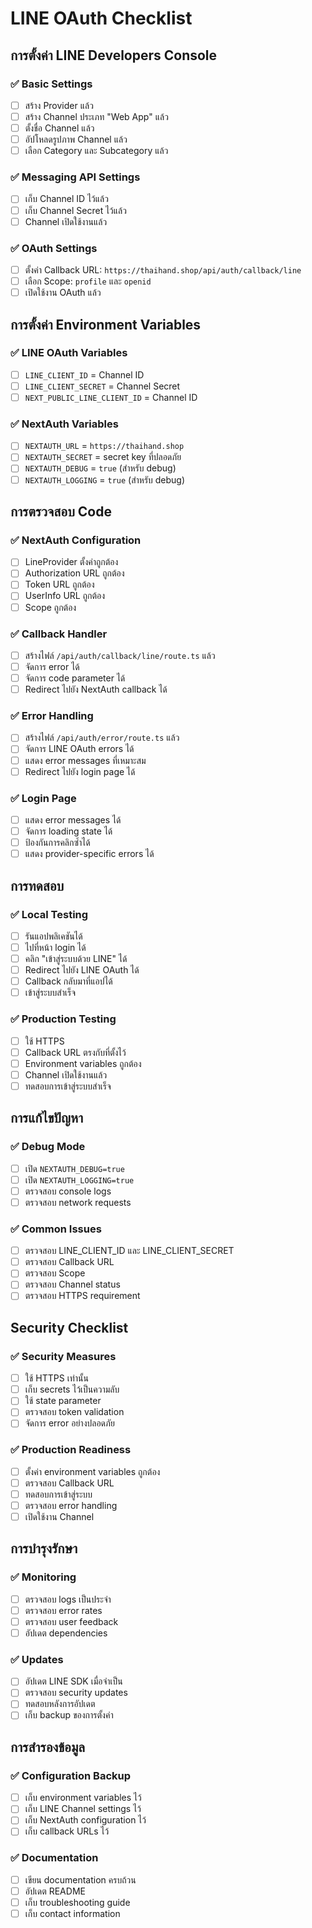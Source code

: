 # LINE OAuth Checklist

## การตั้งค่า LINE Developers Console

### ✅ Basic Settings
- [ ] สร้าง Provider แล้ว
- [ ] สร้าง Channel ประเภท "Web App" แล้ว
- [ ] ตั้งชื่อ Channel แล้ว
- [ ] อัปโหลดรูปภาพ Channel แล้ว
- [ ] เลือก Category และ Subcategory แล้ว

### ✅ Messaging API Settings
- [ ] เก็บ Channel ID ไว้แล้ว
- [ ] เก็บ Channel Secret ไว้แล้ว
- [ ] Channel เปิดใช้งานแล้ว

### ✅ OAuth Settings
- [ ] ตั้งค่า Callback URL: `https://thaihand.shop/api/auth/callback/line`
- [ ] เลือก Scope: `profile` และ `openid`
- [ ] เปิดใช้งาน OAuth แล้ว

## การตั้งค่า Environment Variables

### ✅ LINE OAuth Variables
- [ ] `LINE_CLIENT_ID` = Channel ID
- [ ] `LINE_CLIENT_SECRET` = Channel Secret
- [ ] `NEXT_PUBLIC_LINE_CLIENT_ID` = Channel ID

### ✅ NextAuth Variables
- [ ] `NEXTAUTH_URL` = `https://thaihand.shop`
- [ ] `NEXTAUTH_SECRET` = secret key ที่ปลอดภัย
- [ ] `NEXTAUTH_DEBUG` = `true` (สำหรับ debug)
- [ ] `NEXTAUTH_LOGGING` = `true` (สำหรับ debug)

## การตรวจสอบ Code

### ✅ NextAuth Configuration
- [ ] LineProvider ตั้งค่าถูกต้อง
- [ ] Authorization URL ถูกต้อง
- [ ] Token URL ถูกต้อง
- [ ] UserInfo URL ถูกต้อง
- [ ] Scope ถูกต้อง

### ✅ Callback Handler
- [ ] สร้างไฟล์ `/api/auth/callback/line/route.ts` แล้ว
- [ ] จัดการ error ได้
- [ ] จัดการ code parameter ได้
- [ ] Redirect ไปยัง NextAuth callback ได้

### ✅ Error Handling
- [ ] สร้างไฟล์ `/api/auth/error/route.ts` แล้ว
- [ ] จัดการ LINE OAuth errors ได้
- [ ] แสดง error messages ที่เหมาะสม
- [ ] Redirect ไปยัง login page ได้

### ✅ Login Page
- [ ] แสดง error messages ได้
- [ ] จัดการ loading state ได้
- [ ] ป้องกันการคลิกซ้ำได้
- [ ] แสดง provider-specific errors ได้

## การทดสอบ

### ✅ Local Testing
- [ ] รันแอปพลิเคชันได้
- [ ] ไปที่หน้า login ได้
- [ ] คลิก "เข้าสู่ระบบด้วย LINE" ได้
- [ ] Redirect ไปยัง LINE OAuth ได้
- [ ] Callback กลับมาที่แอปได้
- [ ] เข้าสู่ระบบสำเร็จ

### ✅ Production Testing
- [ ] ใช้ HTTPS
- [ ] Callback URL ตรงกับที่ตั้งไว้
- [ ] Environment variables ถูกต้อง
- [ ] Channel เปิดใช้งานแล้ว
- [ ] ทดสอบการเข้าสู่ระบบสำเร็จ

## การแก้ไขปัญหา

### ✅ Debug Mode
- [ ] เปิด `NEXTAUTH_DEBUG=true`
- [ ] เปิด `NEXTAUTH_LOGGING=true`
- [ ] ตรวจสอบ console logs
- [ ] ตรวจสอบ network requests

### ✅ Common Issues
- [ ] ตรวจสอบ LINE_CLIENT_ID และ LINE_CLIENT_SECRET
- [ ] ตรวจสอบ Callback URL
- [ ] ตรวจสอบ Scope
- [ ] ตรวจสอบ Channel status
- [ ] ตรวจสอบ HTTPS requirement

## Security Checklist

### ✅ Security Measures
- [ ] ใช้ HTTPS เท่านั้น
- [ ] เก็บ secrets ไว้เป็นความลับ
- [ ] ใช้ state parameter
- [ ] ตรวจสอบ token validation
- [ ] จัดการ error อย่างปลอดภัย

### ✅ Production Readiness
- [ ] ตั้งค่า environment variables ถูกต้อง
- [ ] ตรวจสอบ Callback URL
- [ ] ทดสอบการเข้าสู่ระบบ
- [ ] ตรวจสอบ error handling
- [ ] เปิดใช้งาน Channel

## การบำรุงรักษา

### ✅ Monitoring
- [ ] ตรวจสอบ logs เป็นประจำ
- [ ] ตรวจสอบ error rates
- [ ] ตรวจสอบ user feedback
- [ ] อัปเดต dependencies

### ✅ Updates
- [ ] อัปเดต LINE SDK เมื่อจำเป็น
- [ ] ตรวจสอบ security updates
- [ ] ทดสอบหลังการอัปเดต
- [ ] เก็บ backup ของการตั้งค่า

## การสำรองข้อมูล

### ✅ Configuration Backup
- [ ] เก็บ environment variables ไว้
- [ ] เก็บ LINE Channel settings ไว้
- [ ] เก็บ NextAuth configuration ไว้
- [ ] เก็บ callback URLs ไว้

### ✅ Documentation
- [ ] เขียน documentation ครบถ้วน
- [ ] อัปเดต README
- [ ] เก็บ troubleshooting guide
- [ ] เก็บ contact information 